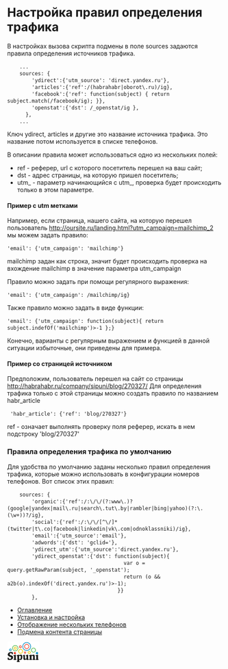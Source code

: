 # Настройка правил определения трафика
В настройках вызова скрипта подмены в поле sources задаются правила определения источников трафика. 
```
    ...
    sources: {
        'ydirect':{'utm_source': 'direct.yandex.ru'},
        'articles':{'ref':/(habrahabr|oborot\.ru)/ig},
        'facebook':{'ref': function(subject) { return subject.match(/facebook/ig); }},
        'openstat':{'dst': /_openstat/ig },
      },
    ...  
```      
Ключ ydirect, articles и другие это название источника трафика. Это название потом используется в списке телефонов.

В описании правила может использоваться одно из нескольких полей: 
  * ref - реферер, url с которого посетитель перешел на ваш сайт;
  * dst - адрес страницы, на которую пришел посетитель;
  * utm_ - параметр начинающийся с utm_, проверка будет происходить только в этом параметре.

#### Пример с utm метками
Например, если страница, нашего сайта, на которую перешел пользователь http://oursite.ru/landing.html?utm_campaign=mailchimp_2 мы можем задать правило:
```
'email': {'utm_campaign': 'mailchimp'}
```
mailchimp задан как строка, значит будет происходить проверка на вхождение mailchimp в значение параметра utm_campaign

Правило можно задать при помощи регулярного выражения:
```
'email': {'utm_campaign': /mailchimp/ig}
```

Также правило можно задать в виде функции:
```
'email': {'utm_campaign': function(subject){ return subject.indefOf('mailchimp')>-1 };}
```

Конечно, варианты с регулярным выражением и функцией в данной ситуации избыточные, они приведены для примера.

#### Пример со страницей источником
Предположим, пользователь перешел на сайт со страницы http://habrahabr.ru/company/sipuni/blog/270327/
Для определения трафика только с этой страницы можно создать правило по названием habr_article
```
 'habr_article': {'ref': 'blog/270327'}
```
ref - означает выполнять проверку поля реферер, искать в нем подстроку 'blog/270327'

### Правила определения трафика по умолчанию
Для удобства по умолчанию заданы несколько правил определения трафика, которые можно использовать в конфигурации номеров телефонов. Вот список этих правил:
```
    sources: {
        'organic':{'ref':/:\/\/(?:www\.)?(google|yandex|mail\.ru|search\.tut\.by|rambler|bing|yahoo)(?:\.(\w+))?/ig},
        'social':{'ref':/:\/\/[^\/]*(twitter|t\.co|facebook|linkedin|vk\.com|odnoklassniki)/ig},
        'email':{'utm_source':'email'},
        'adwords':{'dst': 'gclid='},
        'ydirect_utm':{'utm_source':'direct.yandex.ru'},
        'ydirect_openstat':{'dst': function(subject){
                                      var o = query.getRawParam(subject, '_openstat');
                                      return (o && a2b(o).indexOf('direct.yandex.ru')>-1);
                                    }}
        },
```

 * [Оглавление](index.md)
 * [Установка и настройка](install.md)
 * [Отображение нескольких телефонов](many-numbers.md)
 * [Подмена контента страницы](subst-content.md)


[![](img/sipuni_logo.png)](http://calltracking.sipuni.com)
